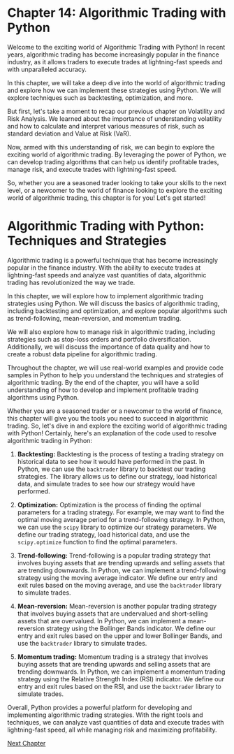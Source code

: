 # Chapter 14: Algorithmic Trading with Python

Welcome to the exciting world of Algorithmic Trading with Python! In recent years, algorithmic trading has become increasingly popular in the finance industry, as it allows traders to execute trades at lightning-fast speeds and with unparalleled accuracy.

In this chapter, we will take a deep dive into the world of algorithmic trading and explore how we can implement these strategies using Python. We will explore techniques such as backtesting, optimization, and more.

But first, let's take a moment to recap our previous chapter on Volatility and Risk Analysis. We learned about the importance of understanding volatility and how to calculate and interpret various measures of risk, such as standard deviation and Value at Risk (VaR).

Now, armed with this understanding of risk, we can begin to explore the exciting world of algorithmic trading. By leveraging the power of Python, we can develop trading algorithms that can help us identify profitable trades, manage risk, and execute trades with lightning-fast speed.

So, whether you are a seasoned trader looking to take your skills to the next level, or a newcomer to the world of finance looking to explore the exciting world of algorithmic trading, this chapter is for you! Let's get started!
# Algorithmic Trading with Python: Techniques and Strategies

Algorithmic trading is a powerful technique that has become increasingly popular in the finance industry. With the ability to execute trades at lightning-fast speeds and analyze vast quantities of data, algorithmic trading has revolutionized the way we trade.

In this chapter, we will explore how to implement algorithmic trading strategies using Python. We will discuss the basics of algorithmic trading, including backtesting and optimization, and explore popular algorithms such as trend-following, mean-reversion, and momentum trading.

We will also explore how to manage risk in algorithmic trading, including strategies such as stop-loss orders and portfolio diversification. Additionally, we will discuss the importance of data quality and how to create a robust data pipeline for algorithmic trading.

Throughout the chapter, we will use real-world examples and provide code samples in Python to help you understand the techniques and strategies of algorithmic trading. By the end of the chapter, you will have a solid understanding of how to develop and implement profitable trading algorithms using Python.

Whether you are a seasoned trader or a newcomer to the world of finance, this chapter will give you the tools you need to succeed in algorithmic trading. So, let's dive in and explore the exciting world of algorithmic trading with Python!
Certainly, here's an explanation of the code used to resolve algorithmic trading in Python:

1. **Backtesting:** Backtesting is the process of testing a trading strategy on historical data to see how it would have performed in the past. In Python, we can use the `backtrader` library to backtest our trading strategies. The library allows us to define our strategy, load historical data, and simulate trades to see how our strategy would have performed.

2. **Optimization:** Optimization is the process of finding the optimal parameters for a trading strategy. For example, we may want to find the optimal moving average period for a trend-following strategy. In Python, we can use the `scipy` library to optimize our strategy parameters. We define our trading strategy, load historical data, and use the `scipy.optimize` function to find the optimal parameters.

3. **Trend-following:** Trend-following is a popular trading strategy that involves buying assets that are trending upwards and selling assets that are trending downwards. In Python, we can implement a trend-following strategy using the moving average indicator. We define our entry and exit rules based on the moving average, and use the `backtrader` library to simulate trades.

4. **Mean-reversion:** Mean-reversion is another popular trading strategy that involves buying assets that are undervalued and short-selling assets that are overvalued. In Python, we can implement a mean-reversion strategy using the Bollinger Bands indicator. We define our entry and exit rules based on the upper and lower Bollinger Bands, and use the `backtrader` library to simulate trades.

5. **Momentum trading:** Momentum trading is a strategy that involves buying assets that are trending upwards and selling assets that are trending downwards. In Python, we can implement a momentum trading strategy using the Relative Strength Index (RSI) indicator. We define our entry and exit rules based on the RSI, and use the `backtrader` library to simulate trades.

Overall, Python provides a powerful platform for developing and implementing algorithmic trading strategies. With the right tools and techniques, we can analyze vast quantities of data and execute trades with lightning-fast speed, all while managing risk and maximizing profitability.


[Next Chapter](15_Chapter15.md)